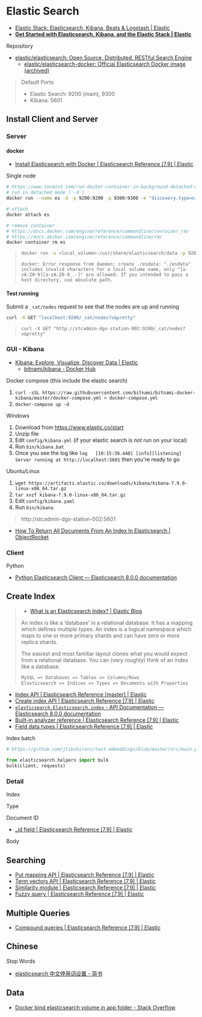 # Elastic Search

* [Elastic Stack: Elasticsearch, Kibana, Beats & Logstash | Elastic](https://www.elastic.co/elastic-stack)
* [**Get Started with Elasticsearch, Kibana, and the Elastic Stack | Elastic**](https://www.elastic.co/start)

Repository

* [elastic/elasticsearch: Open Source, Distributed, RESTful Search Engine](https://github.com/elastic/elasticsearch)
  * [elastic/elasticsearch-docker: Official Elasticsearch Docker image (archived)](https://github.com/elastic/elasticsearch-docker)

> Default Ports
>
> * Elastic Search: 9200 (main), 9300
> * Kibana: 5601

## Install Client and Server

### Server

#### docker

* [Install Elasticsearch with Docker | Elasticsearch Reference [7.9] | Elastic](https://www.elastic.co/guide/en/elasticsearch/reference/current/docker.html)

Single node

```sh
# https://www.tecmint.com/run-docker-container-in-background-detached-mode/
# run in detached mode (`-d`)
docker run --name es -d -p 9200:9200 -p 9300:9300 -e "discovery.type=single-node" docker.elastic.co/elasticsearch/elasticsearch:7.9.0

# attach
docker attach es

# remove container
# https://docs.docker.com/engine/reference/commandline/container_rm/
# https://docs.docker.com/engine/reference/commandline/rm/
docker container rm es
```

> ```sh
> docker run -v <local_volume>:/usr/share/elasticsearch/data -p 9200:9200 -p 9300:9300 -e "discovery.type=single-node" docker.elastic.co/elasticsearch/elasticsearch:7.9.0
> ```
>
> `docker: Error response from daemon: create ./esdata: "./esdata" includes invalid characters for a local volume name, only "[a-zA-Z0-9][a-zA-Z0-9_.-]" are allowed. If you intended to pass a host directory, use absolute path.`

#### Test running

Submit a `_cat/nodes` request to see that the nodes are up and running

```sh
curl -X GET "localhost:9200/_cat/nodes?v&pretty"
```

> `curl -X GET "http://stcadmin-dgx-station-002:9200/_cat/nodes?v&pretty"`

### GUI - Kibana

* [Kibana: Explore, Visualize, Discover Data | Elastic](https://www.elastic.co/kibana)
  * [bitnami/kibana - Docker Hub](https://hub.docker.com/r/bitnami/kibana/)

Docker compose (this include the elastic search)

1. `curl -sSL https://raw.githubusercontent.com/bitnami/bitnami-docker-kibana/master/docker-compose.yml > docker-compose.yml`
2. `docker-compose up -d`

Windows

1. Download from https://www.elastic.co/start
2. Unzip file
3. Edit `config/kibana.yml` (if your elastic search is not run on your local)
4. Run `bin/kibana.bat`
5. Once you see the log like `log   [10:15:39.440] [info][listening] Server running at http://localhost:5601` then you're ready to go

Ubuntu/Linux

1. `wget https://artifacts.elastic.co/downloads/kibana/kibana-7.9.0-linux-x86_64.tar.gz`
2. `tar xvzf kibana-7.9.0-linux-x86_64.tar.gz`
3. Edit `config/kibana.yaml`
4. Run `bin/kibana`

> http://stcadmin-dgx-station-002:5601

* [How To Return All Documents From An Index In Elasticsearch | ObjectRocket](https://kb.objectrocket.com/elasticsearch/how-to-return-all-documents-from-an-index-in-elasticsearch)

### Client

Python

* [Python Elasticsearch Client — Elasticsearch 8.0.0 documentation](https://elasticsearch-py.readthedocs.io/en/master/)

## Create Index

> * [What is an Elasticsearch Index? | Elastic Blog](https://www.elastic.co/blog/what-is-an-elasticsearch-index)
>
> An index is like a ‘database’ in a relational database. It has a mapping which defines multiple types.
An index is a logical namespace which maps to one or more primary shards and can have zero or more replica shards.
>
> The easiest and most familiar layout clones what you would expect from a relational database. You can (very roughly) think of an index like a database.
>
> ```txt
> MySQL => Databases => Tables => Columns/Rows
> Elasticsearch => Indices => Types => Documents with Properties
> ```

* [Index API | Elasticsearch Reference [master] | Elastic](https://www.elastic.co/guide/en/elasticsearch/reference/master/docs-index_.html)
* [Create index API | Elasticsearch Reference [7.9] | Elastic](https://www.elastic.co/guide/en/elasticsearch/reference/current/indices-create-index.html)
* [`elasticsearch.Elasticsearch.index` - API Documentation — Elasticsearch 8.0.0 documentation](https://elasticsearch-py.readthedocs.io/en/master/api.html?highlight=index#elasticsearch.Elasticsearch.index)
* [Built-in analyzer reference | Elasticsearch Reference [7.9] | Elastic](https://www.elastic.co/guide/en/elasticsearch/reference/current/analysis-analyzers.html)
* [Field data types | Elasticsearch Reference [7.9] | Elastic](https://www.elastic.co/guide/en/elasticsearch/reference/current/mapping-types.html)

Index batch

```py
# https://github.com/jtibshirani/text-embeddings/blob/master/src/main.py

from elasticsearch.helpers import bulk
bulk(client, requests)
```

### Detail

Index

Type

Document ID

* [_id field | Elasticsearch Reference [7.9] | Elastic](https://www.elastic.co/guide/en/elasticsearch/reference/current/mapping-id-field.html)

Body

## Searching

* [Put mapping API | Elasticsearch Reference [7.9] | Elastic](https://www.elastic.co/guide/en/elasticsearch/reference/current/indices-put-mapping.html)
* [Term vectors API | Elasticsearch Reference [7.9] | Elastic](https://www.elastic.co/guide/en/elasticsearch/reference/current/docs-termvectors.html)
* [Similarity module | Elasticsearch Reference [7.9] | Elastic](https://www.elastic.co/guide/en/elasticsearch/reference/current/index-modules-similarity.html)
* [Fuzzy query | Elasticsearch Reference [7.9] | Elastic](https://www.elastic.co/guide/en/elasticsearch/reference/current/query-dsl-fuzzy-query.html)

## Multiple Queries

* [Compound queries | Elasticsearch Reference [7.9] | Elastic](https://www.elastic.co/guide/en/elasticsearch/reference/current/compound-queries.html)

## Chinese

Stop Words

* [elasticsearch 中文停用词设置 - 简书](https://www.jianshu.com/p/f869e7997eaa)

## Data

* [Docker bind elasticsearch volume in app folder - Stack Overflow](https://stackoverflow.com/questions/52373356/docker-bind-elasticsearch-volume-in-app-folder)
